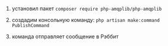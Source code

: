 1. установил пакет
   `composer require php-amqplib/php-amqplib`

2. создадим консольную команду:
   `php artisan make:command PublishCommand`

3. команда отправляет сообщение в Рэббит
